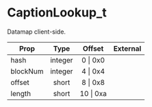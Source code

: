 # CaptionLookup_t
Datamap client-side.

|Prop|Type|Offset|External|
|---|:-:|:-:|--:|
|hash|integer|0 \| 0x0||
|blockNum|integer|4 \| 0x4||
|offset|short|8 \| 0x8||
|length|short|10 \| 0xa||
